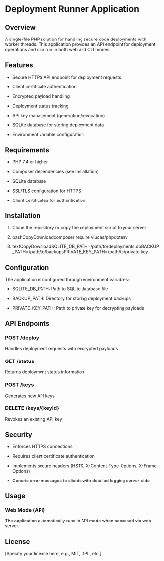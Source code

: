 Deployment Runner Application
=============================

Overview
--------

A single-file PHP solution for handling secure code deployments with worker threads. This application provides an API endpoint for deployment operations and can run in both web and CLI modes.

Features
--------

*   Secure HTTPS API endpoint for deployment requests
    
*   Client certificate authentication
    
*   Encrypted payload handling
    
*   Deployment status tracking
    
*   API key management (generation/revocation)
    
*   SQLite database for storing deployment data
    
*   Environment variable configuration
    

Requirements
------------

*   PHP 7.4 or higher
    
*   Composer dependencies (see Installation)
    
*   SQLite database
    
*   SSL/TLS configuration for HTTPS
    
*   Client certificates for authentication
    

Installation
------------

1.  Clone the repository or copy the deployment script to your server
    
2.  bashCopyDownloadcomposer require vlucas/phpdotenv
    
3.  textCopyDownloadSQLITE\_DB\_PATH=/path/to/deployments.dbBACKUP\_PATH=/path/to/backupsPRIVATE\_KEY\_PATH=/path/to/private.key
    

Configuration
-------------

The application is configured through environment variables:

*   SQLITE\_DB\_PATH: Path to SQLite database file
    
*   BACKUP\_PATH: Directory for storing deployment backups
    
*   PRIVATE\_KEY\_PATH: Path to private key for decrypting payloads
    

API Endpoints
-------------

### POST /deploy

Handles deployment requests with encrypted payloads

### GET /status

Returns deployment status information

### POST /keys

Generates new API keys

### DELETE /keys/{keyId}

Revokes an existing API key

Security
--------

*   Enforces HTTPS connections
    
*   Requires client certificate authentication
    
*   Implements secure headers (HSTS, X-Content-Type-Options, X-Frame-Options)
    
*   Generic error messages to clients with detailed logging server-side
    

Usage
-----

### Web Mode (API)

The application automatically runs in API mode when accessed via web server.

    

License
-------

\[Specify your license here, e.g., MIT, GPL, etc.\]
